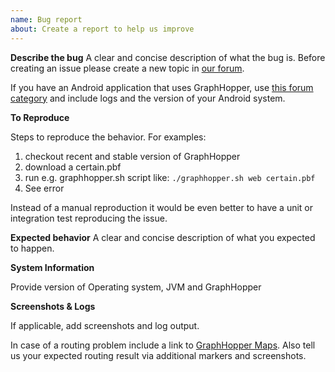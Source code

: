 ```yaml
---
name: Bug report
about: Create a report to help us improve
---
```


**Describe the bug**
A clear and concise description of what the bug is. Before creating an issue please create a new topic in [our forum](https://discuss.graphhopper.com/c/graphhopper).

If you have an Android application that uses GraphHopper, use [this forum category](https://discuss.graphhopper.com/c/graphhopper/graphhopper-ios-and-android) and include logs and the version of
your Android system.

**To Reproduce**

Steps to reproduce the behavior. For examples:

1. checkout recent and stable version of GraphHopper
2. download a certain.pbf
3. run e.g. graphhopper.sh script like: `./graphhopper.sh web certain.pbf`
4. See error

Instead of a manual reproduction it would be even better to have a unit or integration test reproducing the issue.

**Expected behavior**
A clear and concise description of what you expected to happen.

**System Information**

Provide version of Operating system, JVM and GraphHopper

**Screenshots & Logs**

If applicable, add screenshots and log output.

In case of a routing problem include a link to [GraphHopper Maps](https://graphhopper.com/maps/). Also tell us your expected routing result via additional markers and screenshots.
